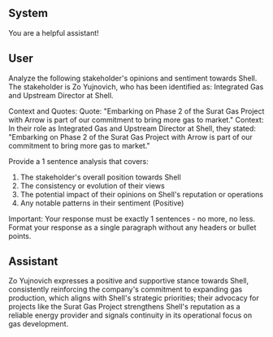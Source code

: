 ## System

You are a helpful assistant!

## User


Analyze the following stakeholder's opinions and sentiment towards Shell. The stakeholder is Zo Yujnovich, who has been identified as: Integrated Gas and Upstream Director at Shell.

Context and Quotes:
Quote: "Embarking on Phase 2 of the Surat Gas Project with Arrow is part of our commitment to bring more gas to market."
Context: In their role as Integrated Gas and Upstream Director at Shell, they stated: "Embarking on Phase 2 of the Surat Gas Project with Arrow is part of our commitment to bring more gas to market."

Provide a 1 sentence analysis that covers:
1. The stakeholder's overall position towards Shell
2. The consistency or evolution of their views
3. The potential impact of their opinions on Shell's reputation or operations
4. Any notable patterns in their sentiment (Positive)

Important: Your response must be exactly 1 sentences - no more, no less.
Format your response as a single paragraph without any headers or bullet points.


## Assistant

Zo Yujnovich expresses a positive and supportive stance towards Shell, consistently reinforcing the company's commitment to expanding gas production, which aligns with Shell's strategic priorities; their advocacy for projects like the Surat Gas Project strengthens Shell's reputation as a reliable energy provider and signals continuity in its operational focus on gas development.

